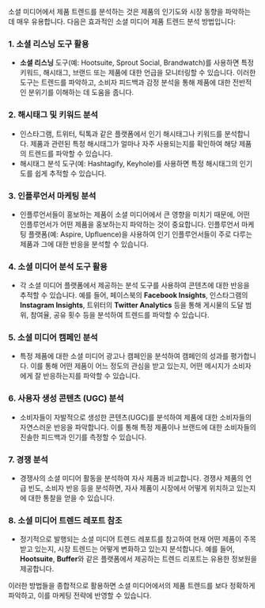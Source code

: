 소셜 미디어에서 제품 트렌드를 분석하는 것은 제품의 인기도와 시장 동향을 파악하는 데 매우 유용합니다. 다음은 효과적인 소셜 미디어 제품 트렌드 분석 방법입니다:

### 1. **소셜 리스닝 도구 활용**
   - **소셜 리스닝** 도구(예: Hootsuite, Sprout Social, Brandwatch)를 사용하면 특정 키워드, 해시태그, 브랜드 또는 제품에 대한 언급을 모니터링할 수 있습니다. 이러한 도구는 트렌드를 파악하고, 소비자 피드백과 감정 분석을 통해 제품에 대한 전반적인 분위기를 이해하는 데 도움을 줍니다.

### 2. **해시태그 및 키워드 분석**
   - 인스타그램, 트위터, 틱톡과 같은 플랫폼에서 인기 해시태그나 키워드를 분석합니다. 제품과 관련된 특정 해시태그가 얼마나 자주 사용되는지를 확인하여 해당 제품의 트렌드를 파악할 수 있습니다.
   - 해시태그 분석 도구(예: Hashtagify, Keyhole)를 사용하면 특정 해시태그의 인기도를 쉽게 추적할 수 있습니다.

### 3. **인플루언서 마케팅 분석**
   - 인플루언서들이 홍보하는 제품이 소셜 미디어에서 큰 영향을 미치기 때문에, 어떤 인플루언서가 어떤 제품을 홍보하는지 파악하는 것이 중요합니다. 인플루언서 마케팅 플랫폼(예: Aspire, Upfluence)을 사용하여 인기 인플루언서들이 주로 다루는 제품과 그에 대한 반응을 분석할 수 있습니다.

### 4. **소셜 미디어 분석 도구 활용**
   - 각 소셜 미디어 플랫폼에서 제공하는 분석 도구를 사용하여 콘텐츠에 대한 반응을 추적할 수 있습니다. 예를 들어, 페이스북의 **Facebook Insights**, 인스타그램의 **Instagram Insights**, 트위터의 **Twitter Analytics** 등을 통해 게시물의 도달 범위, 참여율, 공유 횟수 등을 분석하여 트렌드를 파악할 수 있습니다.

### 5. **소셜 미디어 캠페인 분석**
   - 특정 제품에 대한 소셜 미디어 광고나 캠페인을 분석하여 캠페인의 성과를 평가합니다. 이를 통해 어떤 제품이 어느 정도의 관심을 받고 있는지, 어떤 메시지가 소비자에게 잘 반응하는지를 파악할 수 있습니다.

### 6. **사용자 생성 콘텐츠 (UGC) 분석**
   - 소비자들이 자발적으로 생성한 콘텐츠(UGC)를 분석하여 제품에 대한 소비자들의 자연스러운 반응을 파악합니다. 이를 통해 특정 제품이나 브랜드에 대한 소비자들의 진솔한 피드백과 인기를 측정할 수 있습니다.

### 7. **경쟁 분석**
   - 경쟁사의 소셜 미디어 활동을 분석하여 자사 제품과 비교합니다. 경쟁사 제품의 언급 빈도, 소비자 반응 등을 분석하면, 자사 제품이 시장에서 어떻게 위치하고 있는지에 대한 통찰을 얻을 수 있습니다.

### 8. **소셜 미디어 트렌드 레포트 참조**
   - 정기적으로 발행되는 소셜 미디어 트렌드 레포트를 참고하여 현재 어떤 제품이 주목받고 있는지, 시장 트렌드는 어떻게 변화하고 있는지 분석합니다. 예를 들어, **Hootsuite**, **Buffer**와 같은 플랫폼에서 제공하는 트렌드 리포트는 유용한 정보원을 제공합니다.

이러한 방법들을 종합적으로 활용하면 소셜 미디어에서의 제품 트렌드를 보다 정확하게 파악하고, 이를 마케팅 전략에 반영할 수 있습니다.